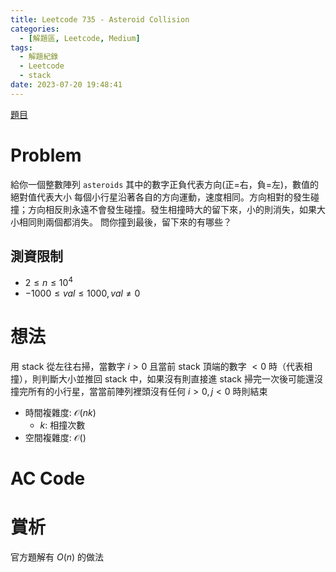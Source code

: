 ```yaml
---
title: Leetcode 735 - Asteroid Collision
categories:
  - [解題區, Leetcode, Medium]
tags:
  - 解題紀錄
  - Leetcode
  - stack
date: 2023-07-20 19:48:41
---
```


[題目](https://leetcode.com/problems/asteroid-collision/)

# Problem

給你一個整數陣列 `asteroids` 其中的數字正負代表方向(正=右，負=左)，數值的絕對值代表大小
每個小行星沿著各自的方向運動，速度相同。方向相對的發生碰撞；方向相反則永遠不會發生碰撞。發生相撞時大的留下來，小的則消失，如果大小相同則兩個都消失。
問你撞到最後，留下來的有哪些？

## 測資限制

- $2 \le n \le 10^4$
- $-1000 \le val \le 1000, val \neq 0$

# 想法

用 stack 從左往右掃，當數字 $i > 0$ 且當前 stack 頂端的數字 $< 0$ 時（代表相撞），則判斷大小並推回 stack 中，如果沒有則直接進 stack
掃完一次後可能還沒撞完所有的小行星，當當前陣列裡頭沒有任何 $i > 0, j < 0$ 時則結束

- 時間複雜度: $\mathcal{O}(nk)$
    - $k$: 相撞次數
- 空間複雜度: $\mathcal{O}()$

# AC Code

<script src="https://emgithub.com/embed-v2.js?target=https%3A%2F%2Fgithub.com%2Froy4801%2Fsolved_problems%2Fblob%2Fmaster%2Fleetcode%2F735.cpp%23L18-L69&style=github&type=code&showBorder=on&showLineNumbers=on&showFileMeta=on&showFullPath=on&showCopy=on"></script>

# 賞析

官方題解有 $O(n)$ 的做法

